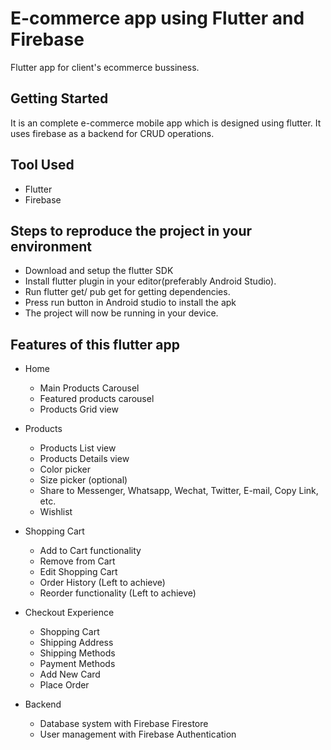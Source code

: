 # E-commerce app using Flutter and Firebase
Flutter app for client's ecommerce bussiness.

## Getting Started

It is an complete e-commerce mobile app which is designed using flutter. It uses firebase as a backend for CRUD operations.

## Tool Used
- Flutter
- Firebase

## Steps to reproduce the project in your environment
- Download and setup the flutter SDK
- Install flutter plugin in your editor(preferably Android Studio).
- Run flutter get/ pub get for getting dependencies.
- Press run button in Android studio to install the apk
- The project will now be running in your device.

## Features of this flutter app

- Home
  * Main Products Carousel
  * Featured products carousel
  * Products Grid view

- Products
  * Products List view
  * Products Details view
  * Color picker
  * Size picker (optional)
  * Share to Messenger, Whatsapp, Wechat, Twitter, E-mail, Copy Link, etc.
  * Wishlist

- Shopping Cart
  * Add to Cart functionality
  * Remove from Cart
  * Edit Shopping Cart
  * Order History (Left to achieve)
  * Reorder functionality (Left to achieve)

- Checkout Experience
  * Shopping Cart
  * Shipping Address
  * Shipping Methods
  * Payment Methods
  * Add New Card
  * Place Order

- Backend
  * Database system with Firebase Firestore
  * User management with Firebase Authentication
  
